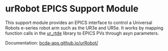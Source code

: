 # urRobot EPICS Support Module
This support module provides an EPICS interface to control a Universal
Robots e-series robot arm such as the UR3e and UR5e. It works by mapping function calls in the
[ur_rtde](https://gitlab.com/sdurobotics/ur_rtde) library to EPICS PVs through asyn parameters.

Documentation: [bcda-aps.github.io/urRobot/](bcda-aps.github.io/urRobot/)
